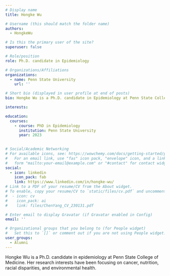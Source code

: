 ```yaml
---
# Display name
title: Hongke Wu

# Username (this should match the folder name)
authors:
  - HongkeWu

# Is this the primary user of the site?
superuser: false

# Role/position
role: Ph.D. candidate in Epidemiology

# Organizations/Affiliations
organizations:
  - name: Penn State University
    url: ''

# Short bio (displayed in user profile at end of posts)
bio: Hongke Wu is a Ph.D. candidate in Epidemiology at Penn State College of Medicine. Her research interests have been focusing on cancer, nutrition, racial disparities, and environmental health. 

interests:

education:
  courses:
    - course: PhD in Epidemiology
      institution: Penn State University
      year: 2023
  

# Social/Academic Networking
# For available icons, see: https://wowchemy.com/docs/getting-started/page-builder/#icons
#   For an email link, use "fas" icon pack, "envelope" icon, and a link in the
#   form "mailto:your-email@example.com" or "#contact" for contact widget.
social:
  - icon: linkedin
    icon_pack: fab
    link: https://www.linkedin.com/in/hongke-wu/
# Link to a PDF of your resume/CV from the About widget.
# To enable, copy your resume/CV to `static/files/cv.pdf` and uncomment the lines below.
#  - icon: cv
#    icon_pack: ai
#    link: files/ChenYang_CV_230131.pdf

# Enter email to display Gravatar (if Gravatar enabled in Config)
email: ''

# Organizational groups that you belong to (for People widget)
#   Set this to `[]` or comment out if you are not using People widget.
user_groups:
  - Alumni
---
```


Hongke Wu is a Ph.D. candidate in epidemiology at Penn State College of Medicine. Her research interests have been focusing on cancer, nutrition, racial disparities, and environmental health. 